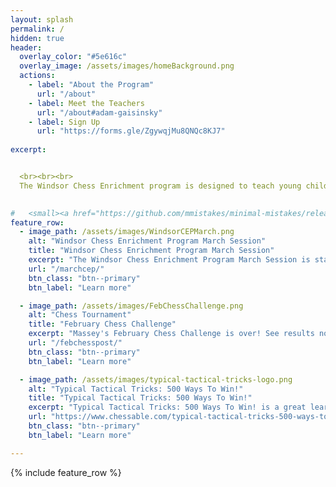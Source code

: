 ```yaml
---
layout: splash
permalink: /
hidden: true
header:
  overlay_color: "#5e616c"
  overlay_image: /assets/images/homeBackground.png
  actions:
    - label: "About the Program"
      url: "/about"
    - label: Meet the Teachers
      url: "/about#adam-gaisinsky"
    - label: Sign Up
      url: "https://forms.gle/ZgywqjMu8QNQc8KJ7"
  
excerpt: 


  <br><br><br>
  The Windsor Chess Enrichment program is designed to teach young children how to play and enjoy chess. We offer chess classes for students at all skill levels and provide a welcoming and engaging atmosphere for them to play against each other. We also provide private lessons to those students that would like more personalized coaching.
  

#   <small><a href="https://github.com/mmistakes/minimal-mistakes/releases/tag/4.24.0">Latest release v4.24.0</a></small>
feature_row:
  - image_path: /assets/images/WindsorCEPMarch.png
    alt: "Windsor Chess Enrichment Program March Session"
    title: "Windsor Chess Enrichment Program March Session"
    excerpt: "The Windsor Chess Enrichment Program March Session is starting this week! Learn more by clicking the button below!"
    url: "/marchcep/"
    btn_class: "btn--primary"
    btn_label: "Learn more"

  - image_path: /assets/images/FebChessChallenge.png
    alt: "Chess Tournament"
    title: "February Chess Challenge"
    excerpt: "Massey's February Chess Challenge is over! See results now!"
    url: "/febchesspost/"
    btn_class: "btn--primary"
    btn_label: "Learn more"   

  - image_path: /assets/images/typical-tactical-tricks-logo.png
    alt: "Typical Tactical Tricks: 500 Ways To Win!"
    title: "Typical Tactical Tricks: 500 Ways To Win!"
    excerpt: "Typical Tactical Tricks: 500 Ways To Win! is a great learning resource created by teachers at the Windsor Chess Enrichment Program!"
    url: "https://www.chessable.com/typical-tactical-tricks-500-ways-to-win/course/77784/"
    btn_class: "btn--primary"
    btn_label: "Learn more"

---
```


{% include feature_row %}